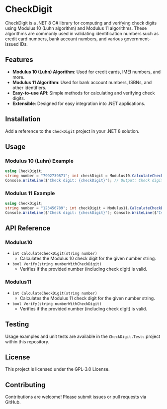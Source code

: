 # CheckDigit

CheckDigit is a .NET 8 C# library for computing and verifying check digits using Modulus 10 (Luhn algorithm) and Modulus 11 algorithms. These algorithms are commonly used in validating identification numbers such as credit card numbers, bank account numbers, and various government-issued IDs.

## Features

- **Modulus 10 (Luhn) Algorithm**: Used for credit cards, IMEI numbers, and more.
- **Modulus 11 Algorithm**: Used for bank account numbers, ISBNs, and other identifiers.
- **Easy-to-use API**: Simple methods for calculating and verifying check digits.
- **Extensible**: Designed for easy integration into .NET applications.

## Installation

Add a reference to the `CheckDigit` project in your .NET 8 solution.

## Usage

### Modulus 10 (Luhn) Example

```csharp
using CheckDigit;
string number = "7992739871"; int checkDigit = Modulus10.CalculateCheckDigit(number); bool isValid = Modulus10.Verify(number + checkDigit);
Console.WriteLine($"Check digit: {checkDigit}"); // Output: Check digit: 3 Console.WriteLine($"Is valid: {isValid}");       // Output: Is valid: True
```

### Modulus 11 Example

```csharp
using CheckDigit;
string number = "123456789"; int checkDigit = Modulus11.CalculateCheckDigit(number); bool isValid = Modulus11.Verify(number + checkDigit);
Console.WriteLine($"Check digit: {checkDigit}"); Console.WriteLine($"Is valid: {isValid}");
```

## API Reference

### Modulus10

- `int CalculateCheckDigit(string number)`
  - Calculates the Modulus 10 check digit for the given number string.
- `bool Verify(string numberWithCheckDigit)`
  - Verifies if the provided number (including check digit) is valid.

### Modulus11

- `int CalculateCheckDigit(string number)`
  - Calculates the Modulus 11 check digit for the given number string.
- `bool Verify(string numberWithCheckDigit)`
  - Verifies if the provided number (including check digit) is valid.

## Testing

Usage examples and unit tests are available in the `CheckDigit.Tests` project within this repository.

## License

This project is licensed under the GPL-3.0 License.

## Contributing

Contributions are welcome! Please submit issues or pull requests via GitHub.

